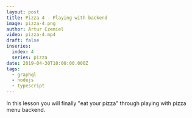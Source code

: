 ```yaml
---
layout: post
title: Pizza 4 - Playing with backend
image: pizza-4.png
author: Artur Czemiel
video: pizza-4.mp4
draft: false
inseries:
  index: 4
  series: pizza
date: 2019-04-30T10:00:00.000Z
tags:
  - graphql
  - nodejs
  - typescript
---
```


In this lesson you will finally "eat your pizza" through playing with pizza menu backend.